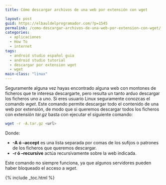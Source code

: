 ```yaml
---
title: Cómo descargar archivos de una web por extensión con wget

layout: post
guid: https://elbauldelprogramador.com/?p=1545
permalink: /como-descargar-archivos-de-una-web-por-extension-con-wget/
categories:
  - aplicaciones
  - How To
  - internet
tags:
  - android studio español guia
  - android studio tutorial
  - descargar por extension wget
  - wget
main-class: "linux"
---
```

Seguramente alguna vez hayas encontrado alguna web con montones de ficheros que te interesa descargarte, pero resulta un tanto arduo descargar los ficheros uno a uno. Si eres usuario Linux seguramente conozcas el comando *wget*. Este comando permite descargar todo el contenido de una web por extensión, de modo que si queremos descargar todos los ficheros con extensión *tar.gz* basta con ejecutar el siguiente comando:  

<!--ad-->

```bash
wget -r -A.tar.gz <url>

```

Donde:

  * **-A ó &#8211;accept** es una lista separada por comas de los sufijos o patrones de los ficheros que queremos descargar.
  * **-r ó &#8211;recursive** actúa recursívamente sobre la web indicada.

Este comando no siempre funciona, ya que algunos servidores pueden haber bloqueado el acceso a *wget*.



{% include _toc.html %}
